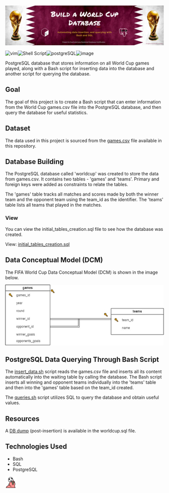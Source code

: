 ![Qatar_2022_banner](https://github.com/z-bj/fifa_world_cup_DB/blob/master/assets_fwc_db/fifa_world_cup_db.png)

![vim](https://img.shields.io/badge/Vim-019733.svg?style=for-the-badge&logo=Vim&logoColor=white)![Shell Script](https://img.shields.io/badge/shell_script-%23121011.svg?style=for-the-badge&logo=gnu-bash&logoColor=white)![postgreSQL](https://camo.githubusercontent.com/281c069a2703e948b536500b9fd808cb4fb2496b3b66741db4013a2c89e91986/68747470733a2f2f696d672e736869656c64732e696f2f62616467652f506f737467726553514c2d3331363139323f7374796c653d666f722d7468652d6261646765266c6f676f3d706f737467726573716c266c6f676f436f6c6f723d7768697465)![image](https://img.shields.io/badge/FIFA-B7312F?style=for-the-badge&logo=fifa&logoColor=white)



PostgreSQL database that stores information on all World Cup games played, along with a Bash script for inserting data into the database and another script for querying the database.

## Goal

The goal of this project is to create a Bash script that can enter information from the World Cup games.csv file into the PostgreSQL database, and then query the database for useful statistics.

## Dataset

The data used in this project is sourced from the [games.csv](https://github.com/z-bj/Fifa_World_Cup_DB/blob/master/games.csv) file available in this repository.



## Database Building

The PostgreSQL database called 'worldcup' was created to store the data from games.csv. It contains two tables - 'games' and 'teams'. Primary and foreign keys were added as constraints to relate the tables.

The 'games' table tracks all matches and scores made by both the winner team and the opponent team using the team_id as the identifier. The 'teams' table lists all teams that played in the matches.

### View

You can view the initial_tables_creation.sql file to see how the database was created.

View: [initial_tables_creation.sql](https://github.com/z-bj/Fifa_World_Cup_DB/blob/master/initial_state_of_DB.sql)

## Data Conceptual Model (DCM)

The FIFA World Cup Data Conceptual Model (DCM) is shown in the image below.

![worldcup diagram](https://github.com/z-bj/fifa_world_cup_DB/blob/master/assets_fwc_db/FIFA_WORLD_CUP_DCM_DB.jpg)

## PostgreSQL Data Querying Through Bash Script

The [insert_data.sh](https://github.com/z-bj/Fifa_World_Cup_DB/blob/master/insert_data.sh) script reads the games.csv file and inserts all its content automatically into the waiting table by calling the database. The Bash script inserts all winning and opponent teams individually into the 'teams' table and then into the 'games' table based on the team_id created.



The [queries.sh](https://github.com/z-bj/Fifa_World_Cup_DB/blob/master/queries.sh) script utilizes SQL to query the database and obtain useful values.

## Resources

A [DB dump](https://github.com/z-bj/Fifa_World_Cup_DB/blob/master/worldcup.sql) (post-insertion) is available in the worldcup.sql file.


## Technologies Used

-   Bash
-   SQL
-   PostgreSQL

<img src="https://github.com/z-bj/fifa_world_cup_DB/blob/master/assets_fwc_db/headingparrot.gif" width="36"> 
